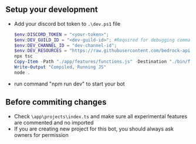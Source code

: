 ## Setup your development
 - Add your discord bot token to `.\dev.ps1` file
   ```powershell
   $env:DISCORD_TOKEN = "<your-token>";
   $env:DEV_GUILD_ID = "<dev-guild-id>"; #Required for debugging commands with higher permission
   $env:DEV_CHANNEL_ID = "dev-channel-id";
   $env:DEV_RESOURCES = "https://raw.githubusercontent.com/bedrock-apis/bot-resources/development"; #Your forked resources if you modify code for resource loaders such as FQA or Templates
   npx tsc
   Copy-Item -Path "./app/features/functions.js" -Destination "./bin/features/functions.js"
   Write-Output "Compiled, Running JS"
   node .
   ```
 - run command "npm run dev" to start your bot

## Before commiting changes
 - Check `\app\projects\index.ts` and make sure all experimental features are commented and no imported
 - If you are creating new project for this bot, you should always ask owners for permission
